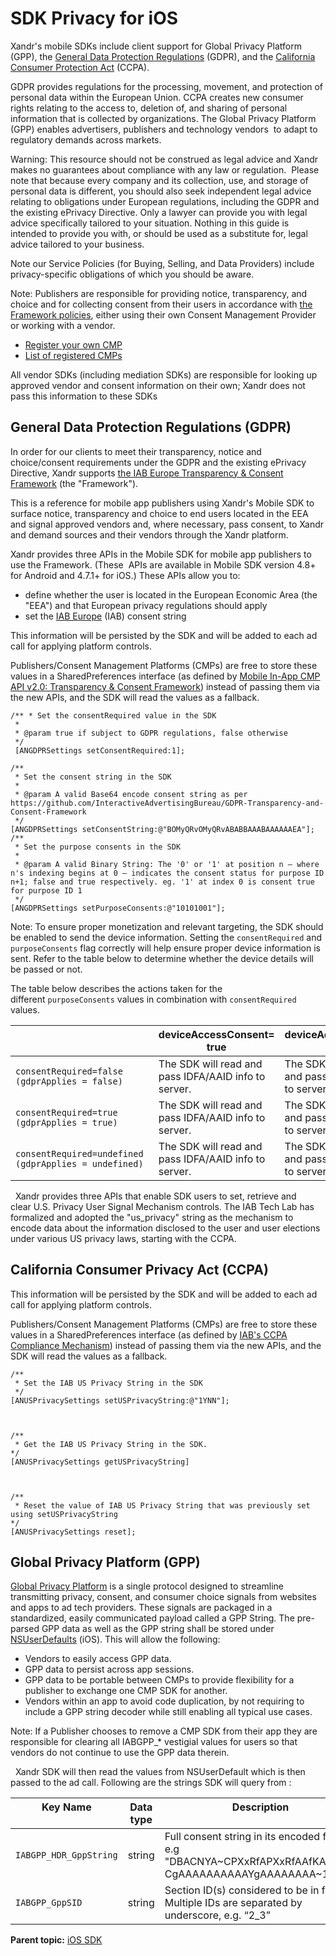 # SDK Privacy for iOS

<div class="body">

<span class="ph">Xandr</span>'s mobile SDKs include client support for
Global Privacy Platform (GPP), the
<a href="https://gdpr-info.eu/" class="xref" target="_blank">General
Data Protection Regulations</a> (GDPR), and the
<a href="https://oag.ca.gov/privacy/ccpa" class="xref"
target="_blank">California Consumer Protection Act</a> (CCPA).

GDPR provides regulations for the processing, movement, and protection
of personal data within the European Union. CCPA creates new consumer
rights relating to the access to, deletion of, and sharing of personal
information that is collected by organizations. The Global Privacy
Platform (GPP) enables advertisers, publishers and technology vendors 
to adapt to regulatory demands across markets. 

<div class="p">

<div id="ID-00003689__note_zlc_vbs_lwb" class="note warning">

<span class="warningtitle">Warning:</span> This resource should not be
construed as legal advice and <span class="ph">Xandr</span> makes no
guarantees about compliance with any law or regulation.  Please note
that because every company and its collection, use, and storage of
personal data is different, you should also seek independent legal
advice relating to obligations under European regulations, including the
GDPR and the existing ePrivacy Directive. Only a lawyer can provide you
with legal advice specifically tailored to your situation. Nothing in
this guide is intended to provide you with, or should be used as a
substitute for, legal advice tailored to your business.

Note our Service Policies (for Buying, Selling, and Data Providers)
include privacy-specific obligations of which you should be aware.

</div>

</div>

<div class="p">

<div id="ID-00003689__note_v2b_xcs_lwb" class="note">

<span class="notetitle">Note:</span> Publishers are responsible for
providing notice, transparency, and choice and for collecting consent
from their users in accordance
with <a href="https://iabeurope.eu/transparency-consent-framework/"
class="xref" target="_blank">the Framework policies</a>, either using
their own Consent Management Provider or working with a vendor.

- <a href="https://register.consensu.org/CMP" class="xref"
  target="_blank">Register your own CMP</a>
- <a href="https://advertisingconsent.eu/cmp-list/" class="xref"
  target="_blank">List of registered CMPs</a>

All vendor SDKs (including mediation SDKs) are responsible for looking
up approved vendor and consent information on their own;
<span class="ph">Xandr</span> does not pass this information to these
SDKs

</div>

</div>

<div class="section">

## General Data Protection Regulations (GDPR)

In order for our clients to meet their transparency, notice and
choice/consent requirements under the GDPR and the existing ePrivacy
Directive, <span class="ph">Xandr</span>
supports <a href="https://iabeurope.eu/transparency-consent-framework/"
class="xref" target="_blank">the IAB Europe Transparency &amp; Consent
Framework</a> (the "Framework").

This is a reference for mobile app publishers using
<span class="ph">Xandr</span>'s Mobile SDK to surface notice,
transparency and choice to end users located in the EEA and signal
approved vendors and, where necessary, pass consent, to
<span class="ph">Xandr</span> and demand sources and their vendors
through the <span class="ph">Xandr</span> platform.

<span class="ph">Xandr</span> provides three APIs in the Mobile SDK for
mobile app publishers to use the Framework. (These  APIs are available
in Mobile SDK version 4.8+ for Android and 4.7.1+ for iOS.) These APIs
allow you to:

- define whether the user is located in the European Economic Area (the
  "EEA") and that European privacy regulations should apply
- set the <a
  href="https://github.com/InteractiveAdvertisingBureau/GDPR-Transparency-and-Consent-Framework/commit/a32574941ce201708e30e78702278efe1ce6cd59"
  class="xref" target="_blank">IAB Europe</a> (IAB) consent string

This information will be persisted by the SDK and will be added to each
ad call for applying platform controls. 

Publishers/Consent Management Platforms (CMPs) are free to store these
values in a SharedPreferences interface (as defined by <a
href="https://github.com/InteractiveAdvertisingBureau/GDPR-Transparency-and-Consent-Framework/blob/master/README.md"
class="xref" target="_blank">Mobile In-App CMP API v2.0: Transparency
&amp; Consent Framework</a>) instead of passing them via the new APIs,
and the SDK will read the values as a fallback.

``` pre
/** * Set the consentRequired value in the SDK
 *
 * @param true if subject to GDPR regulations, false otherwise
 */
 [ANGDPRSettings setConsentRequired:1];
      
/**
 * Set the consent string in the SDK
 *
 * @param A valid Base64 encode consent string as per https://github.com/InteractiveAdvertisingBureau/GDPR-Transparency-and-Consent-Framework
 */
[ANGDPRSettings setConsentString:@"BOMyQRvOMyQRvABABBAAABAAAAAAEA"];
/**
 * Set the purpose consents in the SDK
 *
 * @param A valid Binary String: The '0' or '1' at position n – where n's indexing begins at 0 – indicates the consent status for purpose ID n+1; false and true respectively. eg. '1' at index 0 is consent true for purpose ID 1
 */
[ANGDPRSettings setPurposeConsents:@"10101001"];
```

<div id="ID-00003689__note_lvj_gds_lwb" class="note">

<span class="notetitle">Note:</span> To ensure proper monetization and
relevant targeting, the SDK should be enabled to send the device
information. Setting the `consentRequired` and `purposeConsents` flag
correctly will help ensure proper device information is sent. Refer to
the table below to determine whether the device details will be passed
or not.

</div>

The table below describes the actions taken for the
different `purposeConsents` values in combination with `consentRequired`
values.

<div class="tablenoborder">

<table class="table" data-cellpadding="4" data-cellspacing="0"
data-summary="" data-frame="border" data-border="1" data-rules="all">
<thead class="thead">
<tr class="header ">
<th id="d5839e165" class="entry cellborder"
style="vertical-align: top"> </th>
<th id="d5839e167" class="entry cellborder"
style="vertical-align: top">deviceAccessConsent= true</th>
<th id="d5839e170" class="entry cellborder"
style="vertical-align: top">deviceAccessConsent= false</th>
<th id="d5839e173" class="entry cellborder"
style="vertical-align: top">deviceAccessConsent= undefined</th>
</tr>
</thead>
<tbody class="tbody">
<tr class="odd ">
<td class="entry cellborder"
headers="d5839e165 "><code
class="ph codeph">consentRequired=false (gdprApplies = false) </code></td>
<td class="entry cellborder"
headers="d5839e167 ">The SDK will read and pass IDFA/AAID info to
server. </td>
<td class="entry cellborder"
headers="d5839e170 ">The SDK will <strong>not</strong> read and pass
IDFA/AAID info to server. </td>
<td class="entry cellborder"
headers="d5839e173 ">The SDK will read and pass IDFA/AAID info to
server. </td>
</tr>
<tr class="even ">
<td class="entry cellborder"
headers="d5839e165 "><code
class="ph codeph">consentRequired=true (gdprApplies = true)</code></td>
<td class="entry cellborder"
headers="d5839e167 ">The SDK will read and pass IDFA/AAID info to
server. </td>
<td class="entry cellborder"
headers="d5839e170 ">The SDK will <strong>not</strong> read and pass
IDFA/AAID info to server.</td>
<td class="entry cellborder"
headers="d5839e173 ">The SDK will <strong>not</strong> read and pass
IDFA/AAID info to server.</td>
</tr>
<tr class="odd ">
<td class="entry cellborder"
headers="d5839e165 "><code
class="ph codeph">consentRequired=undefined (gdprApplies = undefined)</code></td>
<td class="entry cellborder"
headers="d5839e167 ">The SDK will read and pass IDFA/AAID info to
server. </td>
<td class="entry cellborder"
headers="d5839e170 ">The SDK will <strong>not</strong> read and pass
IDFA/AAID info to server.</td>
<td class="entry cellborder"
headers="d5839e173 ">The SDK will read and pass IDFA/AAID info to
server.</td>
</tr>
</tbody>
</table>

</div>

  <span class="ph">Xandr</span> provides three APIs that enable SDK
users to set, retrieve and clear U.S. Privacy User Signal
Mechanism controls. The IAB Tech Lab has formalized and adopted the
"us_privacy" string as the mechanism to encode data about the
information disclosed to the user and user elections under various US
privacy laws, starting with the CCPA.

</div>

<div class="section">

## California Consumer Privacy Act (CCPA)

This information will be persisted by the SDK and will be added to each
ad call for applying platform controls.  

Publishers/Consent Management Platforms (CMPs) are free to store these
values in a SharedPreferences interface (as defined by <a
href="https://iabtechlab.com/wp-content/uploads/2019/11/US-Privacy-USER-SIGNAL-API-SPEC-v1.0.pdf"
class="xref" target="_blank">IAB's CCPA Compliance Mechanism</a>) instead
of passing them via the new APIs, and the SDK will read the values as a
fallback.

``` pre
/**
 * Set the IAB US Privacy String in the SDK
 */
[ANUSPrivacySettings setUSPrivacyString:@"1YNN"];
 
 
 
/**
 * Get the IAB US Privacy String in the SDK.
*/
[ANUSPrivacySettings getUSPrivacyString]
 
 
 
/**
 * Reset the value of IAB US Privacy String that was previously set using setUSPrivacyString
*/
[ANUSPrivacySettings reset];
```

</div>

<div class="section">

## Global Privacy Platform (GPP)

<a
href="https://github.com/InteractiveAdvertisingBureau/Global-Privacy-Platform/blob/main/Core/CMP%20API%20Specification.md#in-app-details"
class="xref" target="_blank">Global Privacy Platform</a> is a single
protocol designed to streamline transmitting privacy, consent, and
consumer choice signals from websites and apps to ad tech providers.
These signals are packaged in a standardized, easily communicated
payload called a GPP String. The pre-parsed GPP data as well as the GPP
string shall be stored under <a
href="https://developer.apple.com/documentation/foundation/nsuserdefaults#1664798?language=objc"
class="xref" target="_blank">NSUserDefaults</a> (iOS). This will allow
the following:

- Vendors to easily access GPP data.
- GPP data to persist across app sessions.
- GPP data to be portable between CMPs to provide flexibility for a
  publisher to exchange one CMP SDK for another.
- Vendors within an app to avoid code duplication, by not requiring to
  include a GPP string decoder while still enabling all typical use
  cases.  

<div id="ID-00003689__note_q4s_pds_lwb" class="note">

<span class="notetitle">Note:</span> If a Publisher chooses to remove a
CMP SDK from their app they are responsible for clearing all IABGPP\_\*
vestigial values for users so that vendors do not continue to use the
GPP data therein.

</div>

  <span class="ph">Xandr</span> SDK will then read the values from
NSUserDefault which is then passed to the ad call. Following are the
strings SDK will query from : 

<div class="tablenoborder">

<table class="table" data-cellpadding="4" data-cellspacing="0"
data-summary="" data-frame="border" data-border="1" data-rules="all">
<thead class="thead">
<tr class="header ">
<th id="d5839e317" class="entry cellborder"
style="vertical-align: top">Key Name</th>
<th id="d5839e320" class="entry cellborder"
style="vertical-align: top">Data type</th>
<th id="d5839e323" class="entry cellborder"
style="vertical-align: top">Description </th>
</tr>
</thead>
<tbody class="tbody">
<tr class="odd ">
<td class="entry cellborder"
headers="d5839e317 "><code
class="ph codeph">IABGPP_HDR_GppString</code></td>
<td class="entry cellborder"
headers="d5839e320 ">string</td>
<td class="entry cellborder"
headers="d5839e323 ">Full consent string in its encoded form. e.g
"DBACNYA~CPXxRfAPXxRfAAfKABENB-CgAAAAAAAAAAYgAAAAAAAA~1YNN"</td>
</tr>
<tr class="even ">
<td class="entry cellborder"
headers="d5839e317 "><code class="ph codeph">IABGPP_GppSID</code></td>
<td class="entry cellborder"
headers="d5839e320 ">string</td>
<td class="entry cellborder"
headers="d5839e323 ">Section ID(s) considered to be in force. Multiple
IDs are separated by underscore, e.g. “2_3”</td>
</tr>
</tbody>
</table>

</div>

</div>

</div>

<div class="related-links">

<div class="familylinks">

<div class="parentlink">

**Parent topic:** <a href="ios-sdk.html" class="link">iOS SDK</a>

</div>

</div>

</div>

